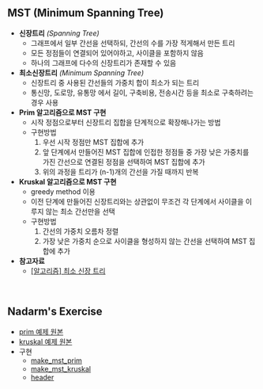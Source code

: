 ## MST (Minimum Spanning Tree)
- __신장트리__ _(Spanning Tree)_
    - 그래프에서 일부 간선을 선택하되, 간선의 수를 가장 적게해서 만든 트리
    - 모든 정점들이 연결되어 있어야하고, 사이클을 포함하지 않음
    - 하나의 그래프에 다수의 신장트리가 존재할 수 있음
- __최소신장트리__ _(Minimum Spanning Tree)_
    - 신장트리 중 사용된 간선들의 가중치 합이 최소가 되는 트리
    - 통신망, 도로망, 유통망 에서 길이, 구축비용, 전송시간 등을 최소로 구축하려는 경우 사용
- __Prim 알고리즘으로 MST 구현__
    - 시작 정점으로부터 신장트리 집합을 단계적으로 확장해나가는 방법
    - 구현방법
        1. 우선 시작 정점만 MST 집합에 추가
        2. 앞 단계에서 만들어진 MST 집합에 인접한 정점들 중 가장 낮은 가중치를 가진 간선으로 연결된 정점을 선택하여 MST 집합에 추가
        3. 위의 과정을 트리가 (n-1)개의 간선을 가질 때까지 반복
- __Kruskal 알고리즘으로 MST 구현__
    - greedy method 이용
    - 이전 단계에 만들어진 신장트리와는 상관없이 무조건 각 단계에서 사이클을 이루지 않는 최소 간선만을 선택
    - 구현방법
        1. 간선의 가중치 오름차 정렬
        2. 가장 낮은 가중치 순으로 사이클을 형성하지 않는 간선을 선택하여 MST 집합에 추가
- __참고자료__
    - [[알고리즘] 최소 신장 트리](https://gmlwjd9405.github.io/2018/08/28/algorithm-mst.html)
<br>

## Nadarm's Exercise
- [prim 예제 원본](https://github.com/nadarm/42-algorithm/tree/master/graph/prim)
- [kruskal 예제 원본](https://github.com/nadarm/42-algorithm/tree/master/graph/kruskal)
- 구현
    - [make_mst_prim](./make_mst_prim.c)
    - [make_mst_kruskal](./make_mst_kruskal.c)
    - [header](./graph.h)
<br>
